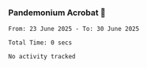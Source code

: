 ### Pandemonium Acrobat 🤸

<!--START_SECTION:waka-->

```all_time
From: 23 June 2025 - To: 30 June 2025

Total Time: 0 secs

No activity tracked
```

<!--END_SECTION:waka-->
